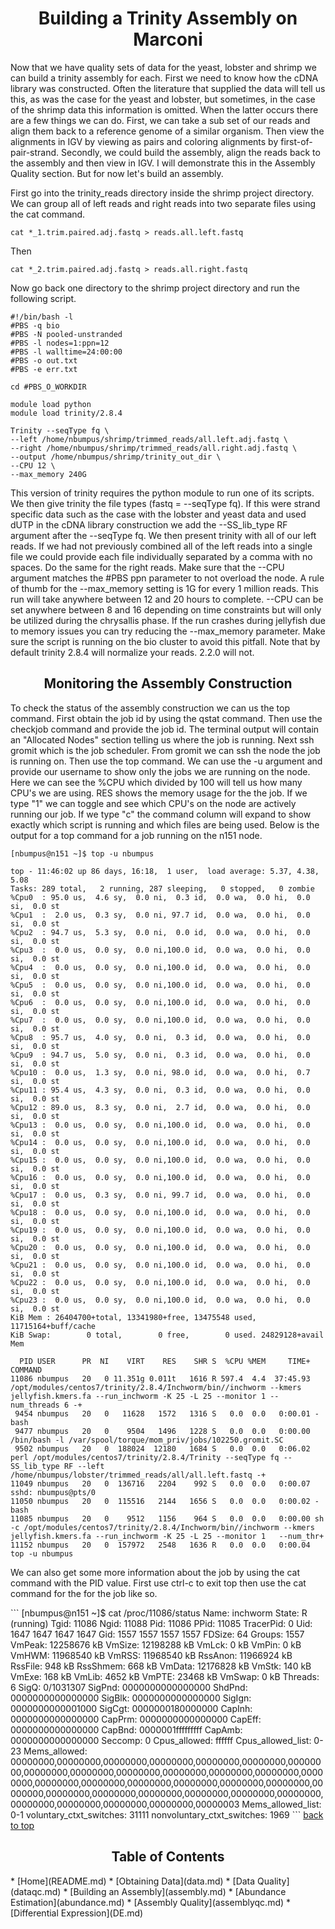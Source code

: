 <h1 align="center">Building a Trinity Assembly on Marconi<a id="top"></a></h1>

<p>Now that we have quality sets of data for the yeast, lobster and shrimp we can build a trinity assembly for each. First we need to know how the cDNA library was constructed.  Often the literature that supplied the data will tell us this, as was the case for the yeast and lobster, but sometimes, in the case of the shrimp data this information is omitted.  When the latter occurs there are a few things we can do.  First, we can take a sub set of our reads and align them back to a reference genome of a similar organism.  Then view the alignments in IGV by viewing as pairs and coloring alignments by first-of-pair-strand.  Secondly, we could build the assembly, align the reads back to the assembly and then view in IGV.  I will demonstrate this in the Assembly Quality section.  But for now let's build an assembly.</p>

<p>First go into the trinity_reads directory inside the shrimp project directory.  We can group all of left reads and right reads into two separate files using the cat command.</p>

```
cat *_1.trim.paired.adj.fastq > reads.all.left.fastq
```

<p>Then</p>

```
cat *_2.trim.paired.adj.fastq > reads.all.right.fastq
```
Now go back one directory to the shrimp project directory and run the following script.

```
#!/bin/bash -l
#PBS -q bio
#PBS -N pooled-unstranded
#PBS -l nodes=1:ppn=12
#PBS -l walltime=24:00:00
#PBS -o out.txt
#PBS -e err.txt

cd #PBS_O_WORKDIR

module load python
module load trinity/2.8.4

Trinity --seqType fq \
--left /home/nbumpus/shrimp/trimmed_reads/all.left.adj.fastq \
--right /home/nbumpus/shrimp/trimmed_reads/all.right.adj.fastq \
--output /home/nbumpus/shrimp/trinity_out_dir \
--CPU 12 \
--max_memory 240G
```
<p>This version of trinity requires the python module to run one of its scripts.  We then give trinity the file types 
(fastq = --seqType fq).  If this were strand specific data such as the case with the lobster and yeast data and used dUTP 
in the cDNA library construction we add the --SS_lib_type RF argument after the --seqType fq.  We then present trinity with all of our left reads.  If we had not previously combined all of the left reads into a single file we could provide each file individually separated by a comma with no spaces.  Do the same for the right reads.  Make sure that the --CPU argument matches the #PBS ppn parameter to not overload the node.  A rule of thumb for the --max_memory setting is 1G for every 1 million reads.  This run will take anywhere between  12 and 20 hours to complete.  --CPU can be set anywhere between 8 and 16 depending on time constraints but will only be utilized during the chrysallis phase.  If the run crashes during jellyfish due to memory issues you can try reducing the --max_memory parameter.  Make sure the script is running on the bio cluster to avoid this pitfall.  Note that by default trinity 2.8.4 will normalize your reads.  2.2.0 will not.</p>

<h2 align="center">Monitoring the Assembly Construction</h2>

<p>To check the status of the assembly construction we can us the top command.  First obtain the job id by using the qstat command.  Then use the checkjob command and provide the job id.  The terminal output will contain an "Allocated Nodes" section telling us where the job is running.  Next ssh gromit which is the job scheduler.  From gromit we can ssh the node the job is running on.  Then use the top command.  We can use the -u argument and provide our username to show only the jobs we are running on the node.  Here we can see the %CPU which divided by 100 will tell us how many CPU's we are using.  RES shows the memory usage for the the job.  If we type "1" we can toggle and see which CPU's on the node are actively running our job.  If we type "c" the command column will expand to show exactly which script is running and which files are being used.  Below is the output for a top command for a job running on the n151 node.</p>

```
[nbumpus@n151 ~]$ top -u nbumpus

top - 11:46:02 up 86 days, 16:18,  1 user,  load average: 5.37, 4.38, 5.08
Tasks: 289 total,   2 running, 287 sleeping,   0 stopped,   0 zombie
%Cpu0  : 95.0 us,  4.6 sy,  0.0 ni,  0.3 id,  0.0 wa,  0.0 hi,  0.0 si,  0.0 st
%Cpu1  :  2.0 us,  0.3 sy,  0.0 ni, 97.7 id,  0.0 wa,  0.0 hi,  0.0 si,  0.0 st
%Cpu2  : 94.7 us,  5.3 sy,  0.0 ni,  0.0 id,  0.0 wa,  0.0 hi,  0.0 si,  0.0 st
%Cpu3  :  0.0 us,  0.0 sy,  0.0 ni,100.0 id,  0.0 wa,  0.0 hi,  0.0 si,  0.0 st
%Cpu4  :  0.0 us,  0.0 sy,  0.0 ni,100.0 id,  0.0 wa,  0.0 hi,  0.0 si,  0.0 st
%Cpu5  :  0.0 us,  0.0 sy,  0.0 ni,100.0 id,  0.0 wa,  0.0 hi,  0.0 si,  0.0 st
%Cpu6  :  0.0 us,  0.0 sy,  0.0 ni,100.0 id,  0.0 wa,  0.0 hi,  0.0 si,  0.0 st
%Cpu7  :  0.0 us,  0.0 sy,  0.0 ni,100.0 id,  0.0 wa,  0.0 hi,  0.0 si,  0.0 st
%Cpu8  : 95.7 us,  4.0 sy,  0.0 ni,  0.3 id,  0.0 wa,  0.0 hi,  0.0 si,  0.0 st
%Cpu9  : 94.7 us,  5.0 sy,  0.0 ni,  0.3 id,  0.0 wa,  0.0 hi,  0.0 si,  0.0 st
%Cpu10 :  0.0 us,  1.3 sy,  0.0 ni, 98.0 id,  0.0 wa,  0.0 hi,  0.7 si,  0.0 st
%Cpu11 : 95.4 us,  4.3 sy,  0.0 ni,  0.3 id,  0.0 wa,  0.0 hi,  0.0 si,  0.0 st
%Cpu12 : 89.0 us,  8.3 sy,  0.0 ni,  2.7 id,  0.0 wa,  0.0 hi,  0.0 si,  0.0 st
%Cpu13 :  0.0 us,  0.0 sy,  0.0 ni,100.0 id,  0.0 wa,  0.0 hi,  0.0 si,  0.0 st
%Cpu14 :  0.0 us,  0.0 sy,  0.0 ni,100.0 id,  0.0 wa,  0.0 hi,  0.0 si,  0.0 st
%Cpu15 :  0.0 us,  0.0 sy,  0.0 ni,100.0 id,  0.0 wa,  0.0 hi,  0.0 si,  0.0 st
%Cpu16 :  0.0 us,  0.0 sy,  0.0 ni,100.0 id,  0.0 wa,  0.0 hi,  0.0 si,  0.0 st
%Cpu17 :  0.0 us,  0.3 sy,  0.0 ni, 99.7 id,  0.0 wa,  0.0 hi,  0.0 si,  0.0 st
%Cpu18 :  0.0 us,  0.0 sy,  0.0 ni,100.0 id,  0.0 wa,  0.0 hi,  0.0 si,  0.0 st
%Cpu19 :  0.0 us,  0.0 sy,  0.0 ni,100.0 id,  0.0 wa,  0.0 hi,  0.0 si,  0.0 st
%Cpu20 :  0.0 us,  0.0 sy,  0.0 ni,100.0 id,  0.0 wa,  0.0 hi,  0.0 si,  0.0 st
%Cpu21 :  0.0 us,  0.0 sy,  0.0 ni,100.0 id,  0.0 wa,  0.0 hi,  0.0 si,  0.0 st
%Cpu22 :  0.0 us,  0.0 sy,  0.0 ni,100.0 id,  0.0 wa,  0.0 hi,  0.0 si,  0.0 st
%Cpu23 :  0.0 us,  0.0 sy,  0.0 ni,100.0 id,  0.0 wa,  0.0 hi,  0.0 si,  0.0 st
KiB Mem : 26404700+total, 13341980+free, 13475548 used, 11715164+buff/cache
KiB Swap:        0 total,        0 free,        0 used. 24829128+avail Mem 

  PID USER      PR  NI    VIRT    RES    SHR S  %CPU %MEM     TIME+ COMMAND                                                                                                                                        
11086 nbumpus   20   0 11.351g 0.011t   1616 R 597.4  4.4  37:45.93 /opt/modules/centos7/trinity/2.8.4/Inchworm/bin//inchworm --kmers jellyfish.kmers.fa --run_inchworm -K 25 -L 25 --monitor 1 --num_threads 6 -+ 
 9454 nbumpus   20   0   11628   1572   1316 S   0.0  0.0   0:00.01 -bash                                                                                                                                          
 9477 nbumpus   20   0    9504   1496   1228 S   0.0  0.0   0:00.00 /bin/bash -l /var/spool/torque/mom_priv/jobs/102250.gromit.SC                                                                                  
 9502 nbumpus   20   0  188024  12180   1684 S   0.0  0.0   0:06.02 perl /opt/modules/centos7/trinity/2.8.4/Trinity --seqType fq --SS_lib_type RF --left /home/nbumpus/lobster/trimmed_reads/all/all.left.fastq -+ 
11049 nbumpus   20   0  136716   2204    992 S   0.0  0.0   0:00.07 sshd: nbumpus@pts/0                                                                                                                            
11050 nbumpus   20   0  115516   2144   1656 S   0.0  0.0   0:00.02 -bash                                                                                                                                          
11085 nbumpus   20   0    9512   1156    964 S   0.0  0.0   0:00.00 sh -c /opt/modules/centos7/trinity/2.8.4/Inchworm/bin//inchworm --kmers jellyfish.kmers.fa --run_inchworm -K 25 -L 25 --monitor 1   --num_thr+ 
11152 nbumpus   20   0  157972   2548   1636 R   0.0  0.0   0:00.04 top -u nbumpus                     
```
<p>We can also get some more information about the job by using the cat command with the PID value.  First use ctrl-c to exit top then use the cat command for the for the job like so.</p>
```
[nbumpus@n151 ~]$ cat /proc/11086/status
Name:	inchworm
State:	R (running)
Tgid:	11086
Ngid:	11088
Pid:	11086
PPid:	11085
TracerPid:	0
Uid:	1647	1647	1647	1647
Gid:	1557	1557	1557	1557
FDSize:	64
Groups:	1557 
VmPeak:	12258676 kB
VmSize:	12198288 kB
VmLck:	       0 kB
VmPin:	       0 kB
VmHWM:	11968540 kB
VmRSS:	11968540 kB
RssAnon:	11966924 kB
RssFile:	     948 kB
RssShmem:	     668 kB
VmData:	12176828 kB
VmStk:	     140 kB
VmExe:	     168 kB
VmLib:	    4652 kB
VmPTE:	   23468 kB
VmSwap:	       0 kB
Threads:	6
SigQ:	0/1031307
SigPnd:	0000000000000000
ShdPnd:	0000000000000000
SigBlk:	0000000000000000
SigIgn:	0000000000001000
SigCgt:	0000000180000000
CapInh:	0000000000000000
CapPrm:	0000000000000000
CapEff:	0000000000000000
CapBnd:	0000001fffffffff
CapAmb:	0000000000000000
Seccomp:	0
Cpus_allowed:	ffffff
Cpus_allowed_list:	0-23
Mems_allowed:	00000000,00000000,00000000,00000000,00000000,00000000,00000000,00000000,00000000,00000000,00000000,00000000,00000000,00000000,00000000,00000000,00000000,00000000,00000000,00000000,00000000,00000000,00000000,00000000,00000000,00000000,00000000,00000000,00000000,00000000,00000000,00000003
Mems_allowed_list:	0-1
voluntary_ctxt_switches:	31111
nonvoluntary_ctxt_switches:	1969
```
 <a href="#top">back to top</a></p>


<h2 align="center">Table of Contents</h2>
* [Home](README.md)
* [Obtaining Data](data.md)
* [Data Quality](dataqc.md)
* [Building an Assembly](assembly.md)
* [Abundance Estimation](abundance.md)
* [Assembly Quality](assemblyqc.md)
* [Differential Expression](DE.md)

